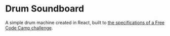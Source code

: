 # Drum Soundboard

A simple drum machine created in React, built to [the specifications of a Free Code Camp challenge](https://learn.freecodecamp.org/front-end-libraries/front-end-libraries-projects/build-a-drum-machine).